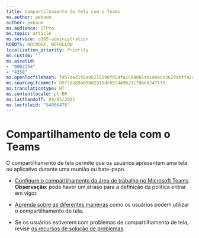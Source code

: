```yaml
---
title: Compartilhamento de tela com o Teams
ms.author: pebaum
author: pebaum
ms.audience: ITPro
ms.topic: article
ms.service: o365-administration
ROBOTS: NOINDEX, NOFOLLOW
localization_priority: Priority
ms.custom: ''
ms.assetid:
- "9002254"
- "4358"
ms.openlocfilehash: fd57ded1f8a06215590fd54fa1c84801ab1e4ace3629dbffa2d08026139a96fd
ms.sourcegitcommit: b5f7da89a650d2915dc652449623c78be6247175
ms.translationtype: HT
ms.contentlocale: pt-BR
ms.lasthandoff: 08/05/2021
ms.locfileid: "54086476"
---
```

# <a name="screen-sharing-with-teams"></a>Compartilhamento de tela com o Teams

O compartilhamento de tela permite que os usuários apresentem uma tela ou aplicativo durante uma reunião ou bate-papo.

- [Configure o compartilhamento da área de trabalho no Microsoft Teams](https://docs.microsoft.com/microsoftteams/configure-desktop-sharing). **Observação**: pode haver um atraso para a definição da política entrar em vigor. 

- [Aprenda sobre as diferentes maneiras](https://docs.microsoft.com/microsoftteams/meeting-policies-in-teams#meeting-policy-settings---content-sharing) como os usuários podem utilizar o compartilhamento de tela. 

- Se os usuários estiverem com problemas de compartilhamento de tela, revise [os recursos de solução de problemas](https://docs.microsoft.com/microsoftteams/connectivity-issues). 

